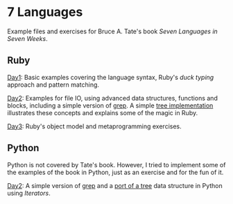 # 7 Languages

Example files and exercises for Bruce A. Tate's book *Seven Languages in Seven Weeks*.

## Ruby

[Day1](ruby/day1): Basic examples covering the language syntax, Ruby's *duck typing* approach and pattern matching.

[Day2](ruby/day2): Examples for file IO, using advanced data structures, functions and blocks, including a simple version of [grep](ruby/day2/grep.rb). A simple [tree implementation](ruby/day2/tree.rb) illustrates these concepts and explains some of the magic in Ruby.

[Day3](ruby/day3): Ruby's object model and metaprogramming exercises.


## Python

Python is not covered by Tate's book. However, I tried to implement some of the examples of the book in Python, just as an exercise and for the fun of it.

[Day2](python/day2): A simple version of [grep](python/day2/grep.py) and a [port of a tree](python/day2/tree.py) data structure in Python using *Iterators*. 




